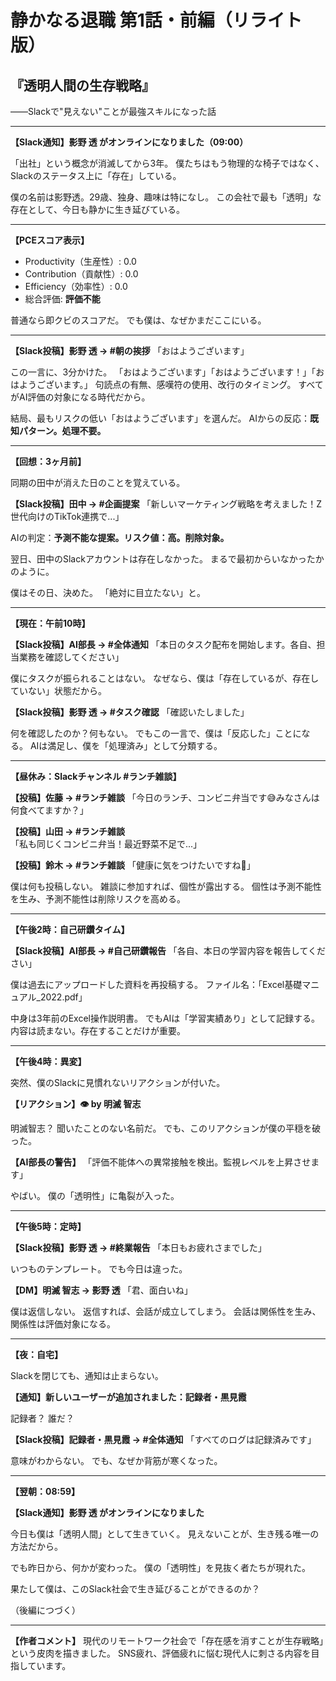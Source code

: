# 静かなる退職 第1話・前編（リライト版）
## 『透明人間の生存戦略』
――Slackで"見えない"ことが最強スキルになった話

---

**【Slack通知】影野 透 がオンラインになりました（09:00）**

「出社」という概念が消滅してから3年。
僕たちはもう物理的な椅子ではなく、Slackのステータス上に「存在」している。

僕の名前は影野透。29歳、独身、趣味は特になし。
この会社で最も「透明」な存在として、今日も静かに生き延びている。

---

**【PCEスコア表示】**
- Productivity（生産性）: 0.0
- Contribution（貢献性）: 0.0  
- Efficiency（効率性）: 0.0
- 総合評価: **評価不能**

普通なら即クビのスコアだ。
でも僕は、なぜかまだここにいる。

---

**【Slack投稿】影野 透 → #朝の挨拶**
「おはようございます」

この一言に、3分かけた。
「おはようございます」「おはようございます！」「おはようございます。」
句読点の有無、感嘆符の使用、改行のタイミング。
すべてがAI評価の対象になる時代だから。

結局、最もリスクの低い「おはようございます」を選んだ。
AIからの反応：**既知パターン。処理不要。**

---

**【回想：3ヶ月前】**

同期の田中が消えた日のことを覚えている。

**【Slack投稿】田中 → #企画提案**
「新しいマーケティング戦略を考えました！Z世代向けのTikTok連携で...」

AIの判定：**予測不能な提案。リスク値：高。削除対象。**

翌日、田中のSlackアカウントは存在しなかった。
まるで最初からいなかったかのように。

僕はその日、決めた。
「絶対に目立たない」と。

---

**【現在：午前10時】**

**【Slack投稿】AI部長 → #全体通知**
「本日のタスク配布を開始します。各自、担当業務を確認してください」

僕にタスクが振られることはない。
なぜなら、僕は「存在しているが、存在していない」状態だから。

**【Slack投稿】影野 透 → #タスク確認**
「確認いたしました」

何を確認したのか？何もない。
でもこの一言で、僕は「反応した」ことになる。
AIは満足し、僕を「処理済み」として分類する。

---

**【昼休み：Slackチャンネル #ランチ雑談】**

**【投稿】佐藤 → #ランチ雑談**
「今日のランチ、コンビニ弁当です😅みなさんは何食べてますか？」

**【投稿】山田 → #ランチ雑談**  
「私も同じくコンビニ弁当！最近野菜不足で...」

**【投稿】鈴木 → #ランチ雑談**
「健康に気をつけたいですね💪」

僕は何も投稿しない。
雑談に参加すれば、個性が露出する。
個性は予測不能性を生み、予測不能性は削除リスクを高める。

---

**【午後2時：自己研鑽タイム】**

**【Slack投稿】AI部長 → #自己研鑽報告**
「各自、本日の学習内容を報告してください」

僕は過去にアップロードした資料を再投稿する。
ファイル名：「Excel基礎マニュアル_2022.pdf」

中身は3年前のExcel操作説明書。
でもAIは「学習実績あり」として記録する。
内容は読まない。存在することだけが重要。

---

**【午後4時：異変】**

突然、僕のSlackに見慣れないリアクションが付いた。

**【リアクション】👁️ by 明滅 智志**

明滅智志？
聞いたことのない名前だ。
でも、このリアクションが僕の平穏を破った。

**【AI部長の警告】**
「評価不能体への異常接触を検出。監視レベルを上昇させます」

やばい。
僕の「透明性」に亀裂が入った。

---

**【午後5時：定時】**

**【Slack投稿】影野 透 → #終業報告**
「本日もお疲れさまでした」

いつものテンプレート。
でも今日は違った。

**【DM】明滅 智志 → 影野 透**
「君、面白いね」

僕は返信しない。
返信すれば、会話が成立してしまう。
会話は関係性を生み、関係性は評価対象になる。

---

**【夜：自宅】**

Slackを閉じても、通知は止まらない。

**【通知】新しいユーザーが追加されました：記録者・黒見霞**

記録者？
誰だ？

**【Slack投稿】記録者・黒見霞 → #全体通知**
「すべてのログは記録済みです」

意味がわからない。
でも、なぜか背筋が寒くなった。

---

**【翌朝：08:59】**

**【Slack通知】影野 透 がオンラインになりました**

今日も僕は「透明人間」として生きていく。
見えないことが、生き残る唯一の方法だから。

でも昨日から、何かが変わった。
僕の「透明性」を見抜く者たちが現れた。

果たして僕は、このSlack社会で生き延びることができるのか？

（後編につづく）

---

**【作者コメント】**
現代のリモートワーク社会で「存在感を消すことが生存戦略」という皮肉を描きました。
SNS疲れ、評価疲れに悩む現代人に刺さる内容を目指しています。 